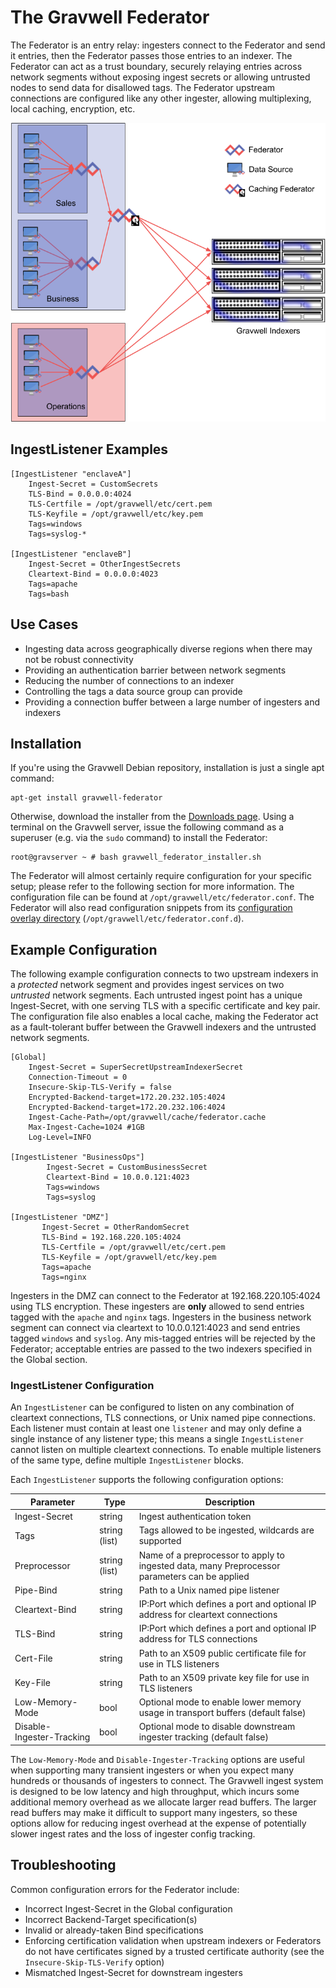 # The Gravwell Federator

The Federator is an entry relay: ingesters connect to the Federator and send it entries, then the Federator passes those entries to an indexer.  The Federator can act as a trust boundary, securely relaying entries across network segments without exposing ingest secrets or allowing untrusted nodes to send data for disallowed tags.  The Federator upstream connections are configured like any other ingester, allowing multiplexing, local caching, encryption, etc.

![](federatorDiagram.png)

## IngestListener Examples

```
[IngestListener "enclaveA"]
	Ingest-Secret = CustomSecrets
	TLS-Bind = 0.0.0.0:4024
	TLS-Certfile = /opt/gravwell/etc/cert.pem
	TLS-Keyfile = /opt/gravwell/etc/key.pem
	Tags=windows
	Tags=syslog-*

[IngestListener "enclaveB"]
	Ingest-Secret = OtherIngestSecrets
	Cleartext-Bind = 0.0.0.0:4023
	Tags=apache
	Tags=bash
```


## Use Cases

 * Ingesting data across geographically diverse regions when there may not be robust connectivity
 * Providing an authentication barrier between network segments
 * Reducing the number of connections to an indexer
 * Controlling the tags a data source group can provide
 * Providing a connection buffer between a large number of ingesters and indexers

## Installation

If you're using the Gravwell Debian repository, installation is just a single apt command:

```
apt-get install gravwell-federator
```

Otherwise, download the installer from the [Downloads page](/quickstart/downloads). Using a terminal on the Gravwell server, issue the following command as a superuser (e.g. via the `sudo` command) to install the Federator:

```console
root@gravserver ~ # bash gravwell_federator_installer.sh
```

The Federator will almost certainly require configuration for your specific setup; please refer to the following section for more information. The configuration file can be found at `/opt/gravwell/etc/federator.conf`. The Federator will also read configuration snippets from its [configuration overlay directory](configuration_overlays) (`/opt/gravwell/etc/federator.conf.d`).

## Example Configuration

The following example configuration connects to two upstream indexers in a *protected* network segment and provides ingest services on two *untrusted* network segments.  Each untrusted ingest point has a unique Ingest-Secret, with one serving TLS with a specific certificate and key pair. The configuration file also enables a local cache, making the Federator act as a fault-tolerant buffer between the Gravwell indexers and the untrusted network segments.

```
[Global]
	Ingest-Secret = SuperSecretUpstreamIndexerSecret
	Connection-Timeout = 0
	Insecure-Skip-TLS-Verify = false
	Encrypted-Backend-target=172.20.232.105:4024
	Encrypted-Backend-target=172.20.232.106:4024
	Ingest-Cache-Path=/opt/gravwell/cache/federator.cache
	Max-Ingest-Cache=1024 #1GB
	Log-Level=INFO

[IngestListener "BusinessOps"]
        Ingest-Secret = CustomBusinessSecret
        Cleartext-Bind = 10.0.0.121:4023
        Tags=windows
        Tags=syslog

[IngestListener "DMZ"]
       Ingest-Secret = OtherRandomSecret
       TLS-Bind = 192.168.220.105:4024
       TLS-Certfile = /opt/gravwell/etc/cert.pem
       TLS-Keyfile = /opt/gravwell/etc/key.pem
       Tags=apache
       Tags=nginx
```

Ingesters in the DMZ can connect to the Federator at 192.168.220.105:4024 using TLS encryption. These ingesters are **only** allowed to send entries tagged with the `apache` and `nginx` tags. Ingesters in the business network segment can connect via cleartext to 10.0.0.121:4023 and send entries tagged `windows` and `syslog`. Any mis-tagged entries will be rejected by the Federator; acceptable entries are passed to the two indexers specified in the Global section.

### IngestListener Configuration

An `IngestListener` can be configured to listen on any combination of cleartext connections, TLS connections, or Unix named pipe connections.  Each listener must contain at least one `listener` and may only define a single instance of any listener type; this means a single `IngestListener` cannot listen on multiple cleartext connections.  To enable multiple listeners of the same type, define multiple `IngestListener` blocks.

Each `IngestListener` supports the following configuration options:

| Parameter     | Type    | Description |
|---------------|---------|-------------|
| Ingest-Secret | string | Ingest authentication token |
| Tags      | string (list) | Tags allowed to be ingested, wildcards are supported |
| Preprocessor | string (list) | Name of a preprocessor to apply to ingested data, many Preprocessor parameters can be applied |
| Pipe-Bind | string | Path to a Unix named pipe listener |
| Cleartext-Bind | string | IP:Port which defines a port and optional IP address for cleartext connections |
| TLS-Bind | string | IP:Port which defines a port and optional IP address for TLS connections |
| Cert-File | string | Path to an X509 public certificate file for use in TLS listeners |
| Key-File  | string | Path to an X509 private key file for use in TLS listeners |
| Low-Memory-Mode | bool | Optional mode to enable lower memory usage in transport buffers (default false) |
| Disable-Ingester-Tracking | bool | Optional mode to disable downstream ingester tracking (default false) |

The `Low-Memory-Mode` and `Disable-Ingester-Tracking` options are useful when supporting many transient ingesters or when you expect many hundreds or thousands of ingesters to connect.  The Gravwell ingest system is designed to be low latency and high throughput, which incurs some additional memory overhead as we allocate larger read buffers. The larger read buffers may make it difficult to support many ingesters, so these options allow for reducing ingest overhead at the expense of potentially slower ingest rates and the loss of ingester config tracking.

## Troubleshooting

Common configuration errors for the Federator include:

* Incorrect Ingest-Secret in the Global configuration
* Incorrect Backend-Target specification(s)
* Invalid or already-taken Bind specifications
* Enforcing certification validation when upstream indexers or Federators do not have certificates signed by a trusted certificate authority (see the `Insecure-Skip-TLS-Verify` option)
* Mismatched Ingest-Secret for downstream ingesters
